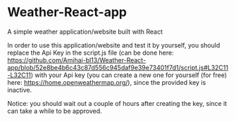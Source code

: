 # Weather-React-app
A simple weather application/website built with React

In order to use this application/website and test it by yourself, you should replace the Api Key in the script.js file
(can be done here: https://github.com/Amihai-bl13/Weather-React-app/blob/52e8be4b6c43c87d556c945daf9e39e73401f7d1/script.js#L32C11-L32C11)
with your Api key
(you can create a new one for yourself (for free) here: https://home.openweathermap.org/), since the provided key is inactive. 

Notice: you should wait out a couple of hours after creating the key, since it can take a while to be approved. 
